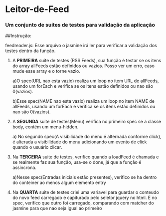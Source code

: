 # Leitor-de-Feed
### Um conjunto de suites de testes para validação da aplicação
##Instrução:

feedreader.js: Esse arquivo o jasmine irá ler para verificar a validação dos testes dentro
da função.
1) A **PRIMEIRA** suite de testes (RSS Feeds), sua função é testar se os itens do array allFeeds estão definidos ou vazios.
 Posso ver um erro, caso mude esse array e o torne vazio.

   a)O spec(URL nao esta vazio) realiza um loop no item URL de allFeeds, usando um forEach e verifica se os itens 
   estão definidos ou nao são 0(vazios).

   b)Esse spec(NAME nao esta vazio) realiza um loop no item NAME de allFeeds, usando um forEach e verifica se os itens
   estão definidos ou nao são 0(vazios).

2) A **SEGUNDA** suite de testes(Menu) verifica no primeiro spec se a classe body, contém um menu-hidden.

   a) No segundo spec(A visibilidade do menu é alternada conforme click), é alterada a visibilidade do menu 
   adicionando um evento de click quando o usuário clicar.

3) Na **TERCEIRA** suite de testes, verifico quando a loadFeed é chamada e se realmente faz sua função, 
usa-se o done, já que a função é assíncrona.

   a)Nesse spec(Entradas iniciais estão presentes), verifico se ha dentro do conteiner
   ao menos algum elemento entry

4) Na **QUARTA** suite de testes criei uma variavel para guardar o conteudo do novo feed carregado 
e capiturado pelo seletor jquery no html. E no spec, verifico que outro foi carregado, comparando
com matcher do jasmine para que nao seja igual ao primeiro
